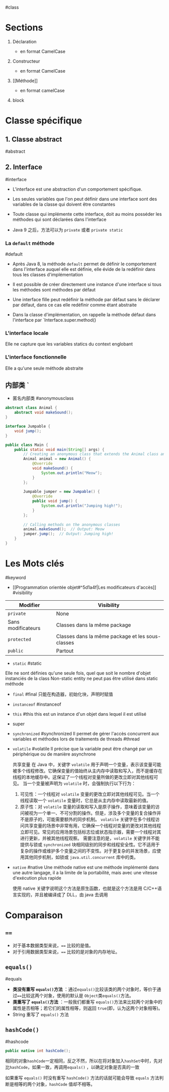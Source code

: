 #class 

# Sections

1. Déclaration
	- en format CamelCase
	
2. Constructeur
	- en format CamelCase
	
3. [[Méthode]]
	- en format camelCase
	
4. block

# Classe spécifique

## 1. Classe abstract 
#abstract 

## 2. Interface 
#interface 

- L'interface est une abstraction d'un comportement spécifique.
- Les seules variables que l'on peut définir dans une interface sont des variables de la classe qui doivent être constantes 
- Toute classe qui implémente cette interface, doit au moins posséder les méthodes qui sont déclarées dans l'interface

- Java 9 之后，方法可以为 `private` 或者 `private static`

### La `default` méthode
#default 

- Après Java 8, la méthode `default` permet de définir le comportement dans l'interface auquel elle est définie, elle évide de la redéfinir dans tous les classes d'implémentation 

- Il est possible de créer directement une instance d'une interface si tous les méthodes sont méthodes par défaut
- Une interface fille peut redéfinir la méthode par défaut sans le déclarer par défaut, dans ce cas elle redéfinir comme étant abstraite

- Dans la classe d'implémentation, on rappelle la méthode défaut dans l'interface par `Interface.super.method()

### L'interface locale

Elle ne capture que les variables statics du context englobant

### L'interface fonctionnelle

Elle a qu'une seule méthode abstraite

## 内部类 `

- 匿名内部类 #anonymousclass 

``` java
abstract class Animal {
    abstract void makeSound();
}

interface Jumpable {
    void jump();
}

public class Main {
    public static void main(String[] args) {
        // Creating an anonymous class that extends the Animal class and implements the Jumpable interface
        Animal animal = new Animal() {
            @Override
            void makeSound() {
                System.out.println("Meow");
            }
        };
        
        Jumpable jumper = new Jumpable() {
            @Override
            public void jump() {
                System.out.println("Jumping high!");
            }
        };
        
        // Calling methods on the anonymous classes
        animal.makeSound();  // Output: Meow
        jumper.jump();  // Output: Jumping high!
    }
}
```

# Les Mots clés
#keyword

- [[Programmation orientée objet#^5d1a4f|Les modificateurs d'accès]]  #visibility 

| Modifier           | Visibility                                       |
| ------------------ | ------------------------------------------------ |
| `private`          | None                                             |
| Sans modificateurs | Classes dans la même package                     |
| `protected`        | Classes dans la même package et les sous-classes |
| `public`           | Partout                                          | 

- `static` #static 

Elle ne sont définies qu'une seule fois, quel que soit le nombre d'objet instanciés de la class
Non-static entity ne peut pas être utilisé dans static méthode

- `final` #final
	只能在构造器，初始化块，声明时赋值

- `instanceof` #instanceof 

- `this` #this 
	this est un instance d'un objet dans lequel il est utilisé
	
- super

- `synchronized` #synchronized
	Il permet de gérer l'accès concurrent aux variables et méthodes lors de traitements de threads #thread 

- `volatile` #volatile
	Il précise que la variable peut être changé par un périphérique ou de manière asynchrone
	
	共享变量
	在 Java 中，关键字 `volatile` 用于声明一个变量，表示该变量可能被多个线程修改。它确保变量的值始终从主内存中读取和写入，而不是缓存在线程的本地缓存中。这保证了一个线程对变量所做的更改立即对其他线程可见。
	当一个变量被声明为 `volatile` 时，会强制执行以下行为：
	1.  可见性：一个线程对 `volatile` 变量的更改立即对其他线程可见。当一个线程读取一个 `volatile` 变量时，它总是从主内存中读取最新的值。
	2.  原子性：对 `volatile` 变量的读取和写入是原子操作，意味着该变量的访问被视为一个单一、不可分割的操作。但是，涉及多个变量的复合操作并不是原子的，可能需要额外的同步机制。
	`volatile` 关键字在多个线程访问共享变量的场景中非常有用，它确保一个线程对变量的更改对其他线程立即可见。常见的应用场景包括标志位或状态指示器，需要一个线程对其进行更新，并被其他线程观察。
	需要注意的是，`volatile` 关键字并不能提供与锁或 `synchronized` 块相同级别的同步和线程安全性。它不适用于复杂的操作或维护多个变量之间的不变性。对于更复杂的并发场景，应使用其他同步机制，如锁或 `java.util.concurrent` 库中的类。

- `native` #native
	Une méthode native est une méthode implémenté dans une autre langage, il a la limite de la portabilité, mais avec une vitesse d'exécution plus rapide 

	使用 native 关键字说明这个方法是原生函数，也就是这个方法是用 C/C++语言实现的，并且被编译成了 DLL，由 java 去调用

# Comparaison

## `==`

- 对于基本数据类型来说，`==` 比较的是值。
- 对于引用数据类型来说，`==` 比较的是对象的内存地址。

## `equals()` 
#equals 

- **类没有重写 `equals()`方法** ：通过`equals()`比较该类的两个对象时，等价于通过`==`比较这两个对象，使用的默认是 `Object`类`equals()`方法。
- **类重写了 `equals()`方法** ：一般我们都重写 `equals()`方法来比较两个对象中的属性是否相等；若它们的属性相等，则返回 `true`(即，认为这两个对象相等)。
- String 重写了 `equals()` 方法

## `hashCode()`
#hashcode

``` Java
public native int hashCode();
```

相同的对象`hashCode`一定相同，反之不然，所以在将对象加入`hashSet`中时，先对比`hashCode`，如果一致，再调用`equals()` ，以确定对象是否真的一致

如果重写 `equals()` 时没有重写 `hashCode()` 方法的话就可能会导致 `equals` 方法判断是相等的两个对象，`hashCode` 值却不相等。



